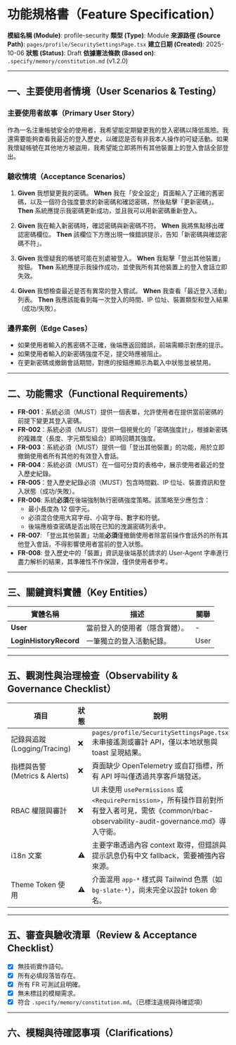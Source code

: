 # 功能規格書（Feature Specification）

**模組名稱 (Module)**: profile-security
**類型 (Type)**: Module
**來源路徑 (Source Path)**: `pages/profile/SecuritySettingsPage.tsx`
**建立日期 (Created)**: 2025-10-06
**狀態 (Status)**: Draft
**依據憲法條款 (Based on)**: `.specify/memory/constitution.md` (v1.2.0)

---

## 一、主要使用者情境（User Scenarios & Testing）

### 主要使用者故事（Primary User Story）
作為一名注重帳號安全的使用者，我希望能定期變更我的登入密碼以降低風險。我還需要能夠查看我最近的登入歷史，以確認是否有非我本人操作的可疑活動。如果我懷疑帳號在其他地方被盜用，我希望能立即將所有其他裝置上的登入會話全部登出。

### 驗收情境（Acceptance Scenarios）
1.  **Given** 我想變更我的密碼。
    **When** 我在「安全設定」頁面輸入了正確的舊密碼，以及一個符合強度要求的新密碼和確認密碼，然後點擊「更新密碼」。
    **Then** 系統應提示我密碼更新成功，並且我可以用新密碼重新登入。

2.  **Given** 我在輸入新密碼時，確認密碼與新密碼不符。
    **When** 我將焦點移出確認密碼欄位。
    **Then** 該欄位下方應出現一條錯誤提示，告知「新密碼與確認密碼不符」。

3.  **Given** 我懷疑我的帳號可能在別處被登入。
    **When** 我點擊「登出其他裝置」按鈕。
    **Then** 系統應提示我操作成功，並使我所有其他裝置上的登入會話立即失效。

4.  **Given** 我想檢查最近是否有異常的登入嘗試。
    **When** 我查看「最近登入活動」列表。
    **Then** 我應該能看到每一次登入的時間、IP 位址、裝置類型和登入結果（成功/失敗）。

### 邊界案例（Edge Cases）
- 如果使用者輸入的舊密碼不正確，後端應返回錯誤，前端需顯示對應的提示。
- 如果使用者輸入的新密碼強度不足，提交時應被阻止。
- 在更新密碼或撤銷會話期間，對應的按鈕應顯示為載入中狀態並被禁用。

---

## 二、功能需求（Functional Requirements）

- **FR-001**：系統必須（MUST）提供一個表單，允許使用者在提供當前密碼的前提下變更其登入密碼。
- **FR-002**：系統必須（MUST）提供一個視覺化的「密碼強度計」，根據新密碼的複雜度（長度、字元類型組合）即時回饋其強度。
- **FR-003**：系統必須（MUST）提供一個「登出其他裝置」的功能，用於立即撤銷使用者所有其他的有效登入會話。
- **FR-004**：系統必須（MUST）在一個可分頁的表格中，展示使用者最近的登入歷史紀錄。
- **FR-005**：登入歷史紀錄必須（MUST）包含時間戳、IP 位址、裝置資訊和登入狀態（成功/失敗）。
- **FR-006**: 系統**必須**在後端強制執行密碼強度策略。該策略至少應包含：
    - 最小長度為 12 個字元。
    - 必須混合使用大寫字母、小寫字母、數字和符號。
    - 後端應檢查密碼是否出現在已知的洩漏密碼列表中。
- **FR-007**: 「登出其他裝置」功能**必須**僅撤銷使用者除當前操作會話外的所有其他登入會話，不得影響使用者當前的登入狀態。
- **FR-008**: 登入歷史中的「裝置」資訊是後端基於請求的 User-Agent 字串進行盡力解析的結果，其準確性不作保證，僅供使用者參考。

---

## 三、關鍵資料實體（Key Entities）
| 實體名稱 | 描述 | 關聯 |
|-----------|------|------|
| **User** | 當前登入的使用者（隱含實體）。 | - |
| **LoginHistoryRecord** | 一筆獨立的登入活動紀錄。 | User |

---

## 五、觀測性與治理檢查（Observability & Governance Checklist）

| 項目 | 狀態 | 說明 |
|------|------|------|
| 記錄與追蹤 (Logging/Tracing) | ❌ | `pages/profile/SecuritySettingsPage.tsx` 未串接遙測或審計 API，僅以本地狀態與 toast 呈現結果。 |
| 指標與告警 (Metrics & Alerts) | ❌ | 頁面缺少 OpenTelemetry 或自訂指標，所有 API 呼叫僅透過共享客戶端發送。 |
| RBAC 權限與審計 | ❌ | UI 未使用 `usePermissions` 或 `<RequirePermission>`，所有操作目前對所有登入者可見，需依《common/rbac-observability-audit-governance.md》導入守衛。 |
| i18n 文案 | ⚠️ | 主要字串透過內容 context 取得，但錯誤與提示訊息仍有中文 fallback，需要補強內容來源。 |
| Theme Token 使用 | ⚠️ | 介面混用 `app-*` 樣式與 Tailwind 色票（如 `bg-slate-*`），尚未完全以設計 token 命名。 |

---

## 五、審查與驗收清單（Review & Acceptance Checklist）

- [x] 無技術實作語句。
- [x] 所有必填段落皆存在。
- [x] 所有 FR 可測試且明確。
- [x] 無未標註的模糊需求。
- [x] 符合 `.specify/memory/constitution.md`。（已標注違規與待確認項）

---

## 六、模糊與待確認事項（Clarifications）

